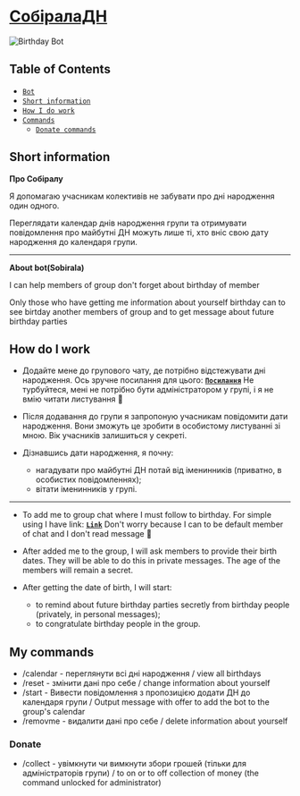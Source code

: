 # **[СобіралаДН](https://t.me/sobiralaDNBot)** 


![Birthday Bot](https://img.icons8.com/bubbles/100/000000/birthday.png)


## Table of Contents
 - [`Bot`](https://t.me/sobiralaDNBot)
 - [`Short information`](#short-information)
 - [`How I do work`](#how-do-i-work)
 - [`Commands`](#my-commands)
    - [`Donate commands`](#donate)


## Short information

**Про Собіралу**

Я допомагаю учасникам колективів не забувати про дні народження один одного.

Переглядати календар днів народження групи та отримувати повідомлення про майбутні ДН можуть лише ті, хто вніс свою дату народження до календаря групи.

---------------------------

**About bot(Sobirala)**

I can help members of group don't forget about birthday of member

Only those who have getting me information about yourself birthday can to see birtday another members of group and to get message about future birthday parties


## How do I work

- Додайте мене до групового чату, де потрібно відстежувати дні народження. Ось зручне посилання для цього: **[`Посилання`](https://t.me/sobiralaDNBot?startgroup=1)**
Не турбуйтеся, мені не потрібно бути адміністратором у групі, і я не вмію читати листування 🙈

- Після додавання до групи я запропоную учасникам повідомити дати народження. Вони зможуть це зробити в особистому листуванні зі мною. Вік учасників залишиться у секреті.

- Дізнавшись дати народження, я почну:
   - нагадувати про майбутні ДН потай від іменинників (приватно, в особистих повідомленнях);
   - вітати іменинників у групі.

------------------------------

- To add me to group chat where I must follow to birthday. For simple using I have link: **[`Link`](https://t.me/sobiralaDNBot?startgroup=1)**
Don't worry because I can to be default member of chat and I don't read message 🙈

- After added me to the group, I will ask members to provide their birth dates. They will be able to do this in private messages. The age of the members will remain a secret.

- After getting the date of birth, I will start:
   - to remind about future birthday parties secretly from birthday people (privately, in personal messages);
   - to congratulate birthday people in the group.


## My commands

- /calendar - переглянути всі дні народження / view all birthdays
- /reset - змінити дані про себе / change information about yourself
- /start - Вивести повідомлення з пропозицією додати ДН до календаря групи / Output message with offer to add the bot to the group's calendar 
- /removme - видалити дані про себе / delete information about yourself

### Donate
- /collect - увімкнути чи вимкнути збори грошей (тільки для адміністраторів групи) / to on or to off collection of money (the command unlocked for administrator)
